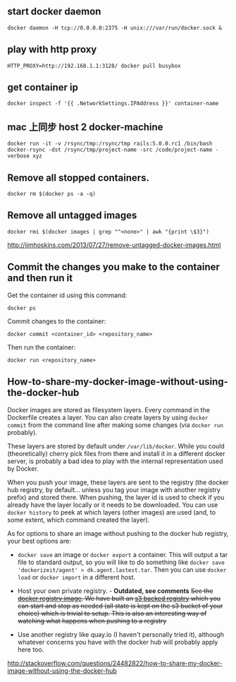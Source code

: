start docker daemon
-------------------

    docker daemon -H tcp://0.0.0.0:2375 -H unix:///var/run/docker.sock &

play with http proxy
--------------------

    HTTP_PROXY=http://192.168.1.1:3128/ docker pull busybox

get container ip
----------------

    docker inspect -f '{{ .NetworkSettings.IPAddress }}' container-name

mac 上同步 host 2 docker-machine
-----------------------------

    docker run -it -v /rsync/tmp:/rsync/tmp rails:5.0.0.rc1 /bin/bash
    docker-rsync -dst /rsync/tmp/project-name -src /code/project-name -verbose xyz

Remove all stopped containers.
------------------------------

    docker rm $(docker ps -a -q)

Remove all untagged images
--------------------------

    docker rmi $(docker images | grep "^<none>" | awk "{print \$3}")

http://jimhoskins.com/2013/07/27/remove-untagged-docker-images.html

Commit the changes you make to the container and then run it
------------------------------------------------------------

Get the container id using this command:

    docker ps

Commit changes to the container:

    docker commit <container_id> <repository_name>

Then run the container:

    docker run <repository_name>

How-to-share-my-docker-image-without-using-the-docker-hub
---------------------------------------------------------

Docker images are stored as filesystem layers. Every command in the Dockerfile creates a layer. You can also create layers by using `docker commit` from the command line after making some changes (via `docker run` probably).

These layers are stored by default under `/var/lib/docker`. While you could (theoretically) cherry pick files from there and install it in a different docker server, is probably a bad idea to play with the internal representation used by Docker.

When you push your image, these layers are sent to the registry (the docker hub registry, by default… unless you tag your image with another registry prefix) and stored there. When pushing, the layer id is used to check if you already have the layer locally or it needs to be downloaded. You can use `docker history` to peek at which layers (other images) are used (and, to some extent, which command created the layer).

As for options to share an image without pushing to the docker hub registry, your best options are:

- `docker save` an image or `docker export` a container. This will output a tar file to standard output, so you will like to do something like `docker save 'dockerizeit/agent' > dk.agent.lastest.tar`. Then you can use `docker load` or `docker import` in a different host.

- Host your own private registry. - **Outdated, see comments** <strike>See the [docker registry image][1]. We have built an [s3 backed registry][2] which you can start and stop as needed (all state is kept on the s3 bucket of your choice) which is trivial to setup. This is also an interesting way of watching what happens when pushing to a registry</strike>

- Use another registry like quay.io (I haven't personally tried it), although whatever concerns you have with the docker hub will probably apply here too.


  [1]: https://github.com/dotcloud/docker-registry
  [2]: https://github.com/1uptalent/docker-s3-registry

http://stackoverflow.com/questions/24482822/how-to-share-my-docker-image-without-using-the-docker-hub
